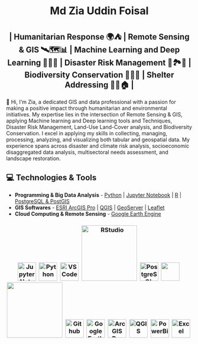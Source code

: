 <h1 align="center"> Md Zia Uddin Foisal </h1>
<h2 align="center">
| Humanitarian Response 🌍⛺ | Remote Sensing & GIS 🛰️🗺️📊 | Machine Learning and Deep Learning 🤖💡🧠 | Disaster Risk Management 🌊🏞️🔄 | Biodiversity Conservation 🌱🐘🌳 | Shelter Addressing 🤝⛺🏠 |
</h2>
👋 Hi, I'm Zia, a dedicated GIS and data professional with a passion for making a positive impact through humanitarian and environmental initiatives. My expertise lies in the intersection of Remote Sensing & GIS, applying Machine learning and Deep learning tools and Techniques, Disaster Risk Management, Land-Use Land-Cover analysis, and Biodiversity Conservation. I excel in applying my skills in collecting, managing, processing, analyzing, and visualizing both tabular and geospatial data. My experience spans across disaster and climate risk analysis, socioeconomic disaggregated data analysis, multisectoral needs assessment, and landscape restoration.

## 💻 Technologies & Tools
- **Programming & Big Data Analysis** - [Python](https://docs.conda.io/en/latest/miniconda.html) | [Jupyter Notebook](https://jupyter.org/) | [R](https://www.r-project.org/about.html) | [PostgreSQL & PostGIS](https://en.wikipedia.org/wiki/PostgreSQL#/media/File:Postgresql_elephant.svg)
- **GIS Softwares** - [ESRI ArcGIS Pro](https://www.esri.com/en-us/arcgis/products/arcgis-pro/overview) | [QGIS](https://qgis.org/en/site/) | [GeoServer](https://geoserver.org/) | [Leaflet](https://leafletjs.com/)
- **Cloud Computing & Remote Sensing** - [Google Earth Engine](https://earthengine.google.com/)

<h3 align="center">
  
<img src="https://upload.wikimedia.org/wikipedia/commons/thumb/3/38/Jupyter_logo.svg/1200px-Jupyter_logo.svg.png" width="50" title="Jupyter Notebooks" />&nbsp;
<img src="https://upload.wikimedia.org/wikipedia/commons/thumb/c/c3/Python-logo-notext.svg/1200px-Python-logo-notext.svg.png" width="50" title="Python" />&nbsp;
<img src="https://cdn.jsdelivr.net/gh/devicons/devicon/icons/vscode/vscode-original.svg" width="50;" title ="VS Code" />&nbsp;
<img src = "https://www.rstudio.com/wp-content/uploads/2018/10/RStudio-Logo-flat.svg" width = "150;" title ="RStudio"/>&nbsp;
<img src = "https://www.postgresql.org/media/img/about/press/elephant.png" width = "50" title = "PostgreSQL and PostGIS" />&nbsp;
<img src="https://cdn.jsdelivr.net/gh/devicons/devicon/icons/javascript/javascript-original.svg" width="50" />&nbsp;
<img src = "https://leafletjs.com/docs/images/logo.png" width = "150" />&nbsp;
<img src="https://github.githubassets.com/images/modules/logos_page/GitHub-Mark.png" width="50" title="Github"/>&nbsp;
<img src="https://earthengine.google.com/static/images/earth-engine-logo.png" width="50" title="Google Earth Engine" />&nbsp;
<img src="https://www.esri.com/content/dam/esrisites/en-us/common/icons/product-logos/ArcGIS-Pro.png" width="50" title="ArcGIS Pro" />&nbsp;
<img src="https://upload.wikimedia.org/wikipedia/commons/thumb/9/91/QGIS_logo_new.svg/1200px-QGIS_logo_new.svg.png" width="50" title="QGIS" />&nbsp;
<img src="https://upload.wikimedia.org/wikipedia/commons/thumb/c/cf/New_Power_BI_Logo.svg/630px-New_Power_BI_Logo.svg.png" width="50" title="PowerBi" />&nbsp;
<img src="https://upload.wikimedia.org/wikipedia/commons/thumb/3/34/Microsoft_Office_Excel_%282019%E2%80%93present%29.svg/2203px-Microsoft_Office_Excel_%282019%E2%80%93present%29.svg.png" width="50" title="Excel" />&nbsp;

</h3>

<!---
zia-foisal/zia-foisal is a ✨ special ✨ repository because its `README.md` (this file) appears on your GitHub profile.
You can click the Preview link to take a look at your changes.
--->
